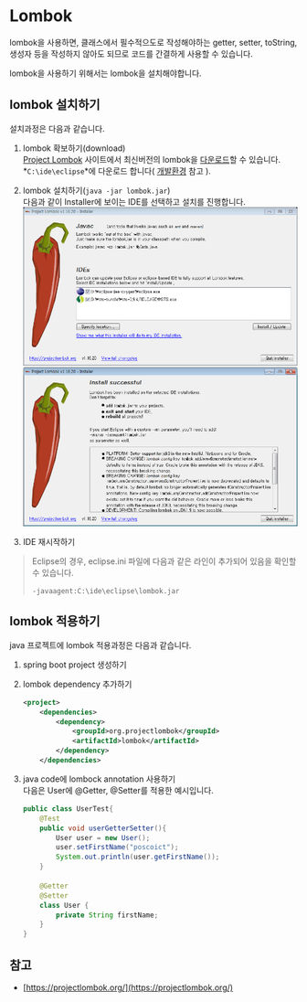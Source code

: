 # Lombok

lombok을 사용하면, 클래스에서 필수적으도로 작성해야하는 getter, setter, toString, 생성자 등을 작성하지 않아도 되므로 
코드를 간결하게 사용할 수 있습니다. 

lombok을 사용하기 위해서는 lombok을 설치해야합니다. 

## lombok 설치하기

설치과정은 다음과 같습니다. 

1. lombok 확보하기(download)   
[Project Lombok](https://projectlombok.org) 사이트에서 최신버전의 lombok을 
[다운로드](https://projectlombok.org/downloads/lombok.jar)할 수 있습니다.    
*`C:\ide\eclipse`*에 다운로드 합니다( [개발환경](../docs/env.html#env) 참고 ).

1. lombok 설치하기(`java -jar lombok.jar`)  
다음과 같이 Installer에 보이는 IDE를 선택하고 설치를 진행합니다.  
![Image](../images/lombok_install.png)  
![Image](../images/lombok_install_successful.png) 

1. IDE 재시작하기

> Eclipse의 경우, eclipse.ini 파일에 다음과 같은 라인이 추가되어 있음을 확인할 수 있습니다.
> ```
> -javaagent:C:\ide\eclipse\lombok.jar 
> ```

## lombok 적용하기

java 프로젝트에 lombok 적용과정은 다음과 같습니다. 

1. spring boot project 생성하기

1. lombok dependency 추가하기
    ```xml
    <project>
        <dependencies>
            <dependency>
                <groupId>org.projectlombok</groupId>
                <artifactId>lombok</artifactId>
            </dependency>
        </dependencies>
    ```
1. java code에 lombock annotation 사용하기  
   다음은 User에 @Getter, @Setter를 적용한 예시입니다. 
    ```java
    public class UserTest{
        @Test
        public void userGetterSetter(){
            User user = new User();
            user.setFirstName("poscoict");
            System.out.println(user.getFirstName());
        }
     
        @Getter
        @Setter
        class User {
            private String firstName;
        }
    }    
    ```

## 참고

* [https://projectlombok.org/](https://projectlombok.org/)
